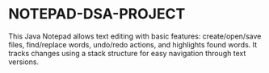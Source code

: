 # NOTEPAD-DSA-PROJECT
This Java Notepad allows text editing with basic features: create/open/save files, find/replace words, undo/redo actions, and highlights found words. It tracks changes using a stack structure for easy navigation through text versions.
